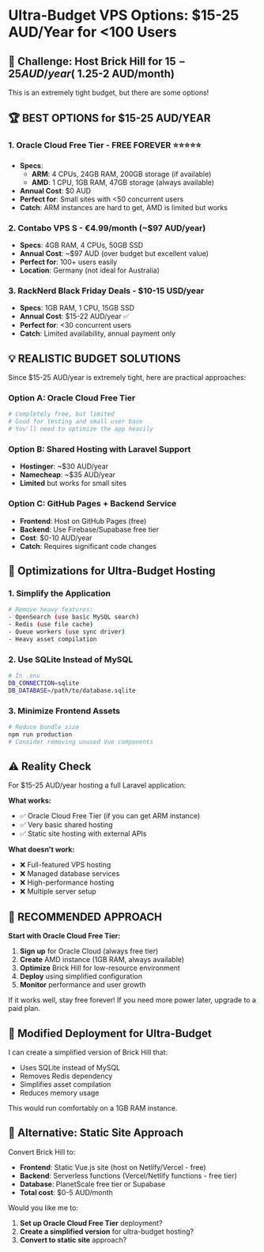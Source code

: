 # Ultra-Budget VPS Options: $15-25 AUD/Year for <100 Users

## 🎯 **Challenge**: Host Brick Hill for $15-25 AUD/year (~$1.25-2 AUD/month)

This is an extremely tight budget, but there are some options!

## 🏆 **BEST OPTIONS for $15-25 AUD/YEAR**

### 1. **Oracle Cloud Free Tier** - **FREE FOREVER** ⭐⭐⭐⭐⭐
- **Specs**: 
  - **ARM**: 4 CPUs, 24GB RAM, 200GB storage (if available)
  - **AMD**: 1 CPU, 1GB RAM, 47GB storage (always available)
- **Annual Cost**: $0 AUD
- **Perfect for**: Small sites with <50 concurrent users
- **Catch**: ARM instances are hard to get, AMD is limited but works

### 2. **Contabo VPS S** - €4.99/month (~$97 AUD/year)
- **Specs**: 4GB RAM, 4 CPUs, 50GB SSD
- **Annual Cost**: ~$97 AUD (over budget but excellent value)
- **Perfect for**: 100+ users easily
- **Location**: Germany (not ideal for Australia)

### 3. **RackNerd Black Friday Deals** - $10-15 USD/year
- **Specs**: 1GB RAM, 1 CPU, 15GB SSD
- **Annual Cost**: $15-22 AUD/year ✅
- **Perfect for**: <30 concurrent users
- **Catch**: Limited availability, annual payment only

## 💡 **REALISTIC BUDGET SOLUTIONS**

Since $15-25 AUD/year is extremely tight, here are practical approaches:

### **Option A: Oracle Cloud Free Tier**
```bash
# Completely free, but limited
# Good for testing and small user base
# You'll need to optimize the app heavily
```

### **Option B: Shared Hosting with Laravel Support**
- **Hostinger**: ~$30 AUD/year
- **Namecheap**: ~$35 AUD/year
- **Limited** but works for small sites

### **Option C: GitHub Pages + Backend Service**
- **Frontend**: Host on GitHub Pages (free)
- **Backend**: Use Firebase/Supabase free tier
- **Cost**: $0-10 AUD/year
- **Catch**: Requires significant code changes

## 🔧 **Optimizations for Ultra-Budget Hosting**

### 1. **Simplify the Application**
```bash
# Remove heavy features:
- OpenSearch (use basic MySQL search)
- Redis (use file cache)
- Queue workers (use sync driver)
- Heavy asset compilation
```

### 2. **Use SQLite Instead of MySQL**
```bash
# In .env
DB_CONNECTION=sqlite
DB_DATABASE=/path/to/database.sqlite
```

### 3. **Minimize Frontend Assets**
```bash
# Reduce bundle size
npm run production
# Consider removing unused Vue components
```

## ⚠️ **Reality Check**

For $15-25 AUD/year hosting a full Laravel application:

**What works:**
- ✅ Oracle Cloud Free Tier (if you can get ARM instance)
- ✅ Very basic shared hosting
- ✅ Static site hosting with external APIs

**What doesn't work:**
- ❌ Full-featured VPS hosting
- ❌ Managed database services
- ❌ High-performance hosting
- ❌ Multiple server setup

## 🎯 **RECOMMENDED APPROACH**

**Start with Oracle Cloud Free Tier:**

1. **Sign up** for Oracle Cloud (always free tier)
2. **Create** AMD instance (1GB RAM, always available)
3. **Optimize** Brick Hill for low-resource environment
4. **Deploy** using simplified configuration
5. **Monitor** performance and user growth

If it works well, stay free forever!
If you need more power later, upgrade to a paid plan.

## 📝 **Modified Deployment for Ultra-Budget**

I can create a simplified version of Brick Hill that:
- Uses SQLite instead of MySQL
- Removes Redis dependency
- Simplifies asset compilation
- Reduces memory usage

This would run comfortably on a 1GB RAM instance.

## 💭 **Alternative: Static Site Approach**

Convert Brick Hill to:
- **Frontend**: Static Vue.js site (host on Netlify/Vercel - free)
- **Backend**: Serverless functions (Vercel/Netlify functions - free tier)
- **Database**: PlanetScale free tier or Supabase
- **Total cost**: $0-5 AUD/month

Would you like me to:
1. **Set up Oracle Cloud Free Tier** deployment?
2. **Create a simplified version** for ultra-budget hosting?
3. **Convert to static site** approach?
